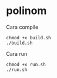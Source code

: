 # polinom
Cara compile

```script
chmod +x build.sh
./build.sh
```

Cara run

```script
chmod +x run.sh
./run.sh
```